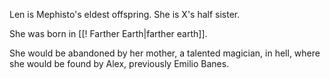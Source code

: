 Len is Mephisto's eldest offspring. She is X's half sister.

She was born in [[! Farther Earth|farther earth]].

She would be abandoned by her mother, a talented magician, in hell, where she would be found by Alex, previously Emilio Banes.